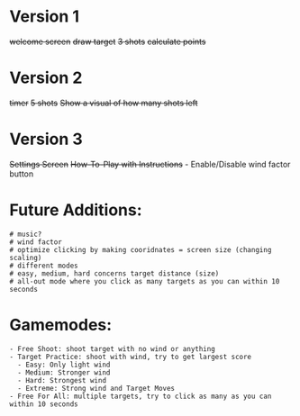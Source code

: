 # Version 1
~~welcome screen~~
~~draw target~~
~~3 shots~~
~~calculate points~~
# Version 2 
~~timer~~
~~5 shots~~
~~Show a visual of how many shots left~~
# Version 3
~~Settings Screen~~
~~How-To-Play with Instructions~~
    - Enable/Disable wind factor button  
# Future Additions:
    # music?
    # wind factor
    # optimize clicking by making cooridnates = screen size (changing scaling)
    # different modes
    # easy, medium, hard concerns target distance (size)
    # all-out mode where you click as many targets as you can within 10 seconds

# Gamemodes:
    - Free Shoot: shoot target with no wind or anything
    - Target Practice: shoot with wind, try to get largest score
      - Easy: Only light wind
      - Medium: Stronger wind
      - Hard: Strongest wind
      - Extreme: Strong wind and Target Moves
    - Free For All: multiple targets, try to click as many as you can within 10 seconds
